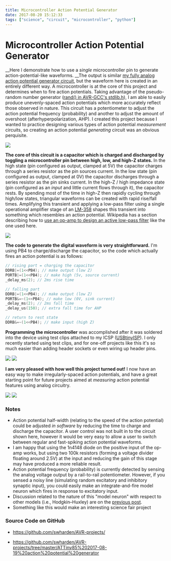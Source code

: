 ```yaml
---
title: Microcontroller Action Potential Generator
date: 2017-08-20 15:12:33
tags: ["science", "circuit", "microcontroller", "python"]
---
```


# Microcontroller Action Potential Generator

__Here I demonstrate how to use a _single_ microcontroller pin to generate action-potential-like waveforms. __The output is similar [my fully analog action potential generator circuit](https://www.swharden.com/wp/2017-08-12-analog-action-potential-generator-circuit/), but the waveform here is created in an entirely different way. A microcontroller is at the core of this project and determines when to fire action potentials. Taking advantage of the pseudo-random number generator ([rand() in AVR-GCC's stdlib.h](http://www.nongnu.org/avr-libc/user-manual/group__avr__stdlib.html#gae23144bcbb8e3742b00eb687c36654d1)), I am able to easily produce unevenly-spaced action potentials which more accurately reflect those observed in nature. This circuit has a potentiometer to adjust the action potential frequency (probability) and another to adjust the amount of overshoot (afterhyperpolarization, AHP). I created this project because I wanted to practice designing various types of action potential _measurement_ circuits, so creating an action potential _generating_ circuit was an obvious perquisite.

![](https://www.youtube.com/embed/2s8t3UsONFs)

__The core of this circuit is a capacitor which is charged and discharged by toggling a microcontroller pin between high, low, and high-Z states.__ In the high state (pin configured as output, clamped at 5V) the capacitor charges through a series resistor as the pin sources current. In the low state (pin configured as output, clamped at 0V) the capacitor discharges through a series resistor as the pin sinks current. In the high-Z / high impedance state (pin configured as an _input_ and little current flows through it), the capacitor rests. By spending most of the time in high-Z then rapidly cycling through high/low states, triangular waveforms can be created with rapid rise/fall times. Amplifying this transient and applying a low-pass filter using a single operational amplifier stage of an [LM-358](http://www.ti.com/lit/ds/symlink/lm158-n.pdf) shapes this transient into something which resembles an action potential. Wikipedia has a section describing how to [use an op-amp to design an active low-pass filter](https://en.wikipedia.org/wiki/Low-pass_filter#Active_electronic_realization) like the one used here.

<div class="text-center img-border">

[![](https://swharden.com/static/2017/08/20/action-potential-generator-circuit_thumb.jpg)](https://swharden.com/static/2017/08/20/action-potential-generator-circuit.jpg)

</div>

__The code to generate the digital waveform is very straightforward.__ I'm using PB4 to charge/discharge the capacitor, so the code which actually fires an action potential is as follows:

```c
// rising part = charging the capacitor
DDRB|=(1<<PB4); // make output (low Z)
PORTB|=(1<<PB4); // make high (5v, source current)
_delay_ms(2); // 2ms rise time

// falling part
DDRB|=(1<<PB4); // make output (low Z)
PORTB&=~(1<<PB4); // make low (0V, sink current)
_delay_ms(2); // 2ms fall time
_delay_us(150); // extra fall time for AHP

// return to rest state
DDRB&=~(1<<PB4); // make input (high Z)
```

__Programming the microcontroller__ was accomplished after it was soldered into the device using test clips attached to my ICSP ([USBtinyISP](https://www.ebay.com/sch/i.html?&_nkw=USBtinyISP)). I only recently started using test clips, and for one-off projects like this it's so much easier than adding header sockets or even wiring up header pins.

<div class="text-center img-border">

[![](https://swharden.com/static/2017/08/20/ap-generator-programmer_thumb.jpg)](https://swharden.com/static/2017/08/20/ap-generator-programmer.jpg)
[![](https://swharden.com/static/2017/08/20/ap-generator-programmer-close_thumb.jpg)](https://swharden.com/static/2017/08/20/ap-generator-programmer-close.jpg)

</div>

__I am very pleased with how well this project turned out!__ I now have an easy way to make irregularly-spaced action potentials, and have a great starting point for future projects aimed at _measuring_ action potential features using analog circuitry.


<div class="text-center img-border">

[![](https://swharden.com/static/2017/08/20/ap-generator-running_thumb.jpg)](https://swharden.com/static/2017/08/20/ap-generator-running.jpg)
[![](https://swharden.com/static/2017/08/20/ap-generator-running-2_thumb.jpg)](https://swharden.com/static/2017/08/20/ap-generator-running-2.jpg)

</div>

### Notes

*   Action potential half-width (relating to the speed of the action potential) could be adjusted _in software_ by reducing the time to charge and discharge the capacitor. A user control was not built in to the circuit shown here, however it would be very easy to allow a user to switch between regular and fast-spiking action potential waveforms.
*   I am happy that using the 1n4148 diode on the positive input of the op-amp works, but using two 100k resistors (forming a voltage divider floating around 2.5V) at the input and reducing the gain of this stage may have produced a more reliable result.
*   Action potential frequency (probability) is currently detected by sensing the analog voltage output by a rail-to-rail potentiometer. However, if you sensed a noisy line (simulating random excitatory and inhibitory synaptic input), you could easily make an integrate-and-fire model neuron which fires in response to excitatory input.
*   Discussion related to the nature of this "model neuron" with respect to other models (i.e., Hodgkin–Huxley) are on the [previous post](https://www.swharden.com/wp/2017-08-12-analog-action-potential-generator-circuit/).
*   Something like this would make an interesting science fair project

### Source Code on GitHub

*   <https://github.com/swharden/AVR-projects/>

*   <https://github.com/swharden/AVR-projects/tree/master/ATTiny85%202017-08-19%20action%20potential%20generator>
